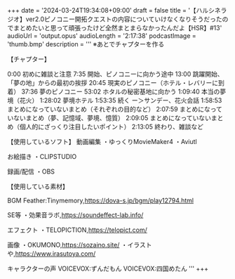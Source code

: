+++
date = '2024-03-24T19:34:08+09:00'
draft = false
title = '【ハルシネラジオ】ver2.0ピノコニー開拓クエストの内容についていけなくなりそうだったのでまとめたいと思って頑張ったけど全然まとまらなかったんだよ【HSR】#13'
audioUrl = 'output.opus'
audioLength = '2:17:38'
podcastImage = 'thumb.bmp'
description = '''
※あとでチャプターを作る

【チャプター】

0:00 初めに雑談と注意
7:35 開始、ピノコニーに向かう途中
13:00 跳躍開始、「夢の地」からの最初の挨拶
20:45 現実のピノコニー（ホテル・レバリーに到着）
37:36 夢のピノコニー
53:02 ホタルの秘密基地に向かう
1:09:40 本当の夢境（花火）
1:28:02 夢境ホテル
1:53:35 続く ー＞サンデー、花火会話
1:58:53 まとめになっていないまとめ（それぞれの目的など）
2:07:59 まとめになっていないまとめ（夢、記憶域、夢境、憶質）
2:09:05 まとめになっていないまとめ（個人的にざっくり注目したいポイント）
2:13:05 終わり、雑談など

【使用しているソフト】
動画編集
・ゆっくりMovieMaker4
・Aviutl

お絵描き
・CLIPSTUDIO

録画/配信
・OBS

【使用している素材】

BGM
Feather:Tinymemory,https://dova-s.jp/bgm/play12794.html

SE等
・効果音ラボ,https://soundeffect-lab.info/

エフェクト
・TELOPICTION,https://telopict.com/

画像
・OKUMONO,https://sozaino.site/
・イラストや,https://www.irasutoya.com/

キャラクターの声
VOICEVOX:ずんだもん
VOICEVOX:四国めたん
'''
+++


